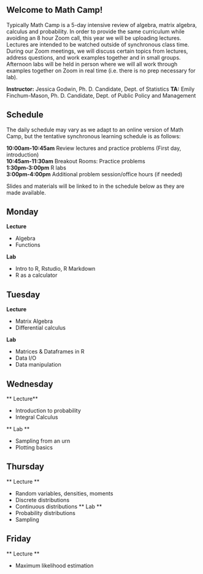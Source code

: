 
## Welcome to Math Camp!

Typically Math Camp is a 5-day intensive review of algebra, matrix algebra, calculus and probability. In order to provide the same curriculum while avoiding an 8 hour Zoom call, this year we will be uploading lectures. Lectures are intended to be watched outside of synchronous class time. During our Zoom meetings, we will discuss certain topics from lectures, address questions, and work examples together and in small groups. Afternoon labs will be held in person where we will all work through examples together on Zoom in real time (i.e. there is no prep necessary for lab).

**Instructor:** Jessica Godwin, Ph. D. Candidate, Dept. of Statistics
**TA:** Emily Finchum-Mason, Ph. D. Candidate, Dept. of Public Policy and Management

## Schedule

The daily schedule may vary as we adapt to an online version of Math Camp, but the tentative synchronous learning schedule is as follows:  

  **10:00am-10:45am**  Review lectures and practice problems (First day, introduction)  
  **10:45am-11:30am**  Breakout Rooms: Practice problems  
  **1:30pm-3:00pm**    R labs  
  **3:00pm-4:00pm**    Additional problem session/office hours (if needed)  

Slides and materials will be linked to in the schedule below as they are made available.

## Monday
**Lecture**
 * Algebra
 * Functions
 
**Lab**
 * Intro to R, Rstudio, R Markdown
 * R as a calculator

## Tuesday
**Lecture**
 * Matrix Algebra
 * Differential calculus
 
**Lab**
* Matrices & Dataframes in R
* Data I/O
* Data manipulation

## Wednesday
** Lecture**
* Introduction to probability
* Integral Calculus

** Lab **
* Sampling from an urn
* Plotting basics

## Thursday
** Lecture **
 * Random variables, densities, moments
 * Discrete distributions
 * Continuous distributions
** Lab **
 * Probability distributions
 * Sampling
 
## Friday
** Lecture **
 * Maximum likelihood estimation

